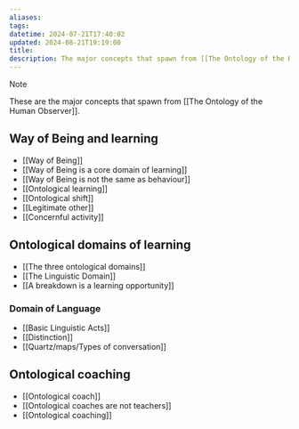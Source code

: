 ```yaml
---
aliases: 
tags: 
datetime: 2024-07-21T17:40:02
updated: 2024-08-21T19:19:00
title: 
description: The major concepts that spawn from [[The Ontology of the Human Observer]].
---
```


> [!NOTE]
> These are the major concepts that spawn from [[The Ontology of the Human Observer]].
## Way of Being and learning
- [[Way of Being]]
- [[Way of Being is a core domain of learning]]
- [[Way of Being is not the same as behaviour]]
- [[Ontological learning]]
- [[Ontological shift]]
- [[Legitimate other]]
- [[Concernful activity]]
## Ontological domains of learning

- [[The three ontological domains]]
- [[The Linguistic Domain]]
- [[A breakdown is a learning opportunity]]
### Domain of Language
- [[Basic Linguistic Acts]]
- [[Distinction]]
- [[Quartz/maps/Types of conversation]]
## Ontological coaching
- [[Ontological coach]]
- [[Ontological coaches are not teachers]]
- [[Ontological coaching]]
